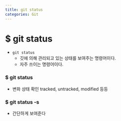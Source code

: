 ```yaml
---
title: git status
categories: Git
---
```


# $ git status
- `git status`
    - 깃에 의해 관리되고 있는 상태를 보여주는 명령어이다.
    - 자주 쓰이는 명령어이다.

### $ git status
- 변화 상태 확인 tracked, untracked, modified 등등

### $ git status -s
- 간단하게 보여준다